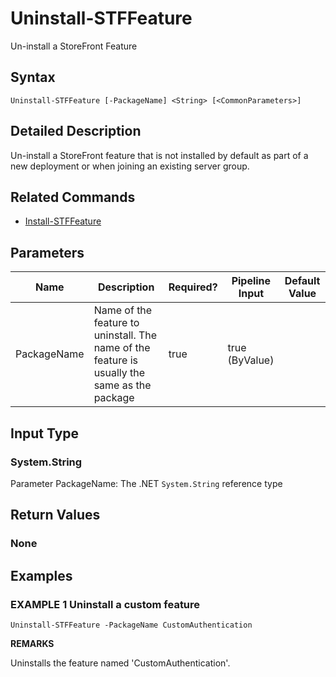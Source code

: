 ﻿# Uninstall-STFFeature

Un-install a StoreFront Feature

## Syntax

```
Uninstall-STFFeature [-PackageName] <String> [<CommonParameters>]
```

## Detailed Description

Un-install a StoreFront feature that is not installed by default as part of a new deployment or when joining an existing server group.

## Related Commands

* [Install-STFFeature](Install-STFFeature.md)

## Parameters

| Name   | Description | Required? | Pipeline Input | Default Value |
| --- | --- | --- | --- | --- |
|PackageName|Name of the feature to uninstall. The name of the feature is usually the same as the package|true|true (ByValue)| |

## Input Type

### System.String

Parameter PackageName: The .NET `System.String` reference type

## Return Values

### None

## Examples

### EXAMPLE 1 Uninstall a custom feature

```
Uninstall-STFFeature -PackageName CustomAuthentication
```

**REMARKS**

Uninstalls the feature named 'CustomAuthentication'.
